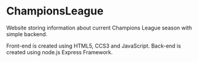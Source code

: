 # ChampionsLeague

Website storing information about current Champions League season with simple backend. 

Front-end is created using HTML5, CCS3 and JavaScript. Back-end is created using node.js Express Framework.
